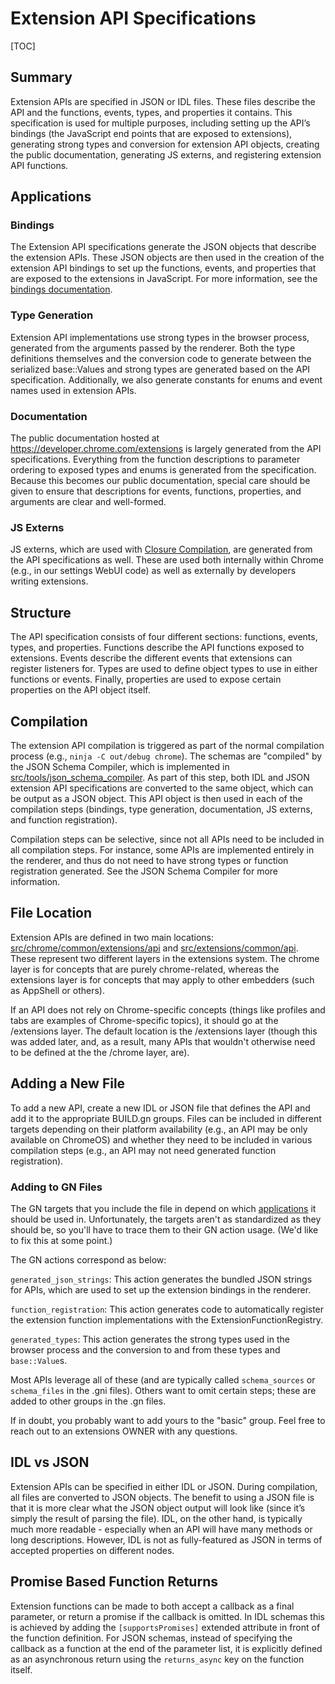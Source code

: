# Extension API Specifications

[TOC]

## Summary
Extension APIs are specified in JSON or IDL files.  These files
describe the API and the functions, events, types, and properties it contains.
This specification is used for multiple purposes, including setting up the
API’s bindings (the JavaScript end points that are exposed to extensions),
generating strong types and conversion for extension API objects, creating the
public documentation, generating JS externs, and registering extension API
functions.

## Applications

### Bindings
The Extension API specifications generate the JSON objects that describe the
extension APIs.  These JSON objects are then used in the creation of the
extension API bindings to set up the functions, events, and properties that are
exposed to the extensions in JavaScript.  For more information, see the
[bindings documentation](/extensions/renderer/bindings.md).

### Type Generation
Extension API implementations use strong types in the browser
process, generated from the arguments passed by the renderer.  Both the type
definitions themselves and the conversion code to generate between the
serialized base::Values and strong types are generated based on the API
specification.  Additionally, we also generate constants for enums and event
names used in extension APIs.

### Documentation
The public documentation hosted at https://developer.chrome.com/extensions is
largely generated from the API specifications.  Everything from the function
descriptions to parameter ordering to exposed types and enums is generated from
the specification.  Because this becomes our public documentation, special care
should be given to ensure that descriptions for events, functions, properties,
and arguments are clear and well-formed.

### JS Externs
JS externs, which are used with
[Closure Compilation](https://developers.google.com/closure/compiler/), are
generated from the API specifications as well.  These are used both internally
within Chrome (e.g., in our settings WebUI code) as well as externally by
developers writing extensions.

## Structure
The API specification consists of four different sections: functions,
events, types, and properties.  Functions describe the API functions exposed to
extensions.  Events describe the different events that extensions can register
listeners for.  Types are used to define object types to use in either
functions or events.  Finally, properties are used to expose certain properties
on the API object itself.

## Compilation
The extension API compilation is triggered as part of the normal
compilation process (e.g., `ninja -C out/debug chrome`).  The schemas are
"compiled" by the JSON Schema Compiler, which is implemented in
[src/tools/json_schema_compiler](/tools/json_schema_compiler).  As part of this
step, both IDL and JSON extension API specifications are converted to the same
object, which can be output as a JSON object.  This API object is then used in
each of the compilation steps (bindings, type generation, documentation, JS
externs, and function registration).

Compilation steps can be selective, since not all APIs need to be included
in all compilation steps. For instance, some APIs are implemented entirely
in the renderer, and thus do not need to have strong types or function
registration generated. See the JSON Schema Compiler for more information.

## File Location
Extension APIs are defined in two main locations:
[src/chrome/common/extensions/api](/chrome/common/extensions/api/) and
[src/extensions/common/api](/extensions/common/api/). These represent
two different layers in the extensions system. The chrome layer is for
concepts that are purely chrome-related, whereas the extensions layer is for
concepts that may apply to other embedders (such as AppShell or others).

If an API does not rely on Chrome-specific concepts (things like profiles and
tabs are examples of Chrome-specific topics), it should go at the /extensions
layer. The default location is the /extensions layer (though this was added
later, and, as a result, many APIs that wouldn't otherwise need to be defined
at the the /chrome layer, are).

## Adding a New File
To add a new API, create a new IDL or JSON file that defines the API and add it
to the appropriate BUILD.gn groups.  Files can be included in different targets
depending on their platform availability (e.g., an API may be only available on
ChromeOS) and whether they need to be included in various compilation steps
(e.g., an API may not need generated function registration).

### Adding to GN Files

The GN targets that you include the file in depend on which
[applications](#applications) it should be used in. Unfortunately, the targets
aren't as standardized as they should be, so you'll have to trace them to their
GN action usage. (We'd like to fix this at some point.)

The GN actions correspond as below:

`generated_json_strings`: This action generates the bundled JSON strings for
APIs, which are used to set up the extension bindings in the renderer.

`function_registration`: This action generates code to automatically register
the extension function implementations with the ExtensionFunctionRegistry.

`generated_types`: This action generates the strong types used in the browser
process and the conversion to and from these types and `base::Value`s.

Most APIs leverage all of these (and are typically called `schema_sources` or
`schema_files` in the .gni files). Others want to omit certain steps; these
are added to other groups in the .gn files.

If in doubt, you probably want to add yours to the "basic" group. Feel free to
reach out to an extensions OWNER with any questions.

## IDL vs JSON
Extension APIs can be specified in either IDL or JSON.  During
compilation, all files are converted to JSON objects.  The benefit to using a
JSON file is that it is more clear what the JSON object output will look like
(since it’s simply the result of parsing the file).  IDL, on the other hand, is
typically much more readable - especially when an API will have many methods or
long descriptions.  However, IDL is not as fully-featured as JSON in terms of
accepted properties on different nodes.

## Promise Based Function Returns
Extension functions can be made to both accept a callback as a final parameter,
or return a promise if the callback is omitted. In IDL schemas this is achieved
by adding the `[supportsPromises]` extended attribute in front of the function
definition. For JSON schemas, instead of specifying the callback as a function
at the end of the parameter list, it is explicitly defined as an asynchronous
return using the `returns_async` key on the function itself.
